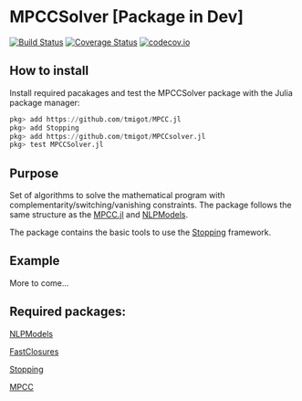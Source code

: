 # MPCCSolver [Package in Dev]

[![Build Status](https://travis-ci.org/tmigot/MPCCSolver.jl.svg?branch=master)](https://travis-ci.org/tmigot/MPCCSolver.jl)
[![Coverage Status](https://coveralls.io/repos/tmigot/MPCCSolver.jl/badge.svg?branch=master&service=github)](https://coveralls.io/github/tmigot/MPCCSolver.jl?branch=julia-0.7)
[![codecov.io](http://codecov.io/github/tmigot/MPCCSolver.jl/coverage.svg?branch=master)](http://codecov.io/github/tmigot/MPCCSolver.jl?branch=master)
<!--[![](https://img.shields.io/badge/docs-dev-blue.svg)](https://tmigot.github.io/MPCC.jl/dev/)
-->

## How to install
Install required pacakages and test the MPCCSolver package with the Julia package manager:
```julia
pkg> add https://github.com/tmigot/MPCC.jl
pkg> add Stopping
pkg> add https://github.com/tmigot/MPCCsolver.jl
pkg> test MPCCSolver.jl
```

## Purpose

Set of algorithms to solve the mathematical program with complementarity/switching/vanishing constraints.
The package follows the same structure as the [MPCC.jl](https://github.com/tmigot/MPCC.jl) and [NLPModels](https://github.com/JuliaSmoothOptimizers/NLPModels.jl).

The package contains the basic tools to use the [Stopping](https://github.com/vepiteski/Stopping.jl) framework.

## Example

More to come...

## Required packages:

[NLPModels](https://github.com/JuliaSmoothOptimizers/NLPModels.jl)

[FastClosures](https://github.com/c42f/FastClosures.jl)

[Stopping](https://github.com/vepiteski/Stopping.jl)

[MPCC](https://github.com/tmigot/MPCC.jl)
